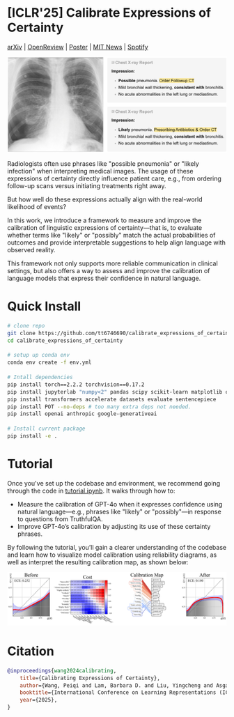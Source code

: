 # [ICLR'25] Calibrate Expressions of Certainty


[arXiv](https://arxiv.org/abs/2410.04315) | [OpenReview](https://openreview.net/forum?id=dNunnVB4W6) | [Poster](https://people.csail.mit.edu/wpq/data/poster_iclr2025.pdf) | [MIT News](https://news.mit.edu/2025/new-method-assesses-and-improves-reliability-radiologists-diagnostic-reports-0404) | [Spotify](https://spotifycreators-web.app.link/e/aZZ0f7UfOSb)


![](assets/teaser.png)


Radiologists often use phrases like "possible pneumonia" or "likely infection" when interpreting medical images. The usage of these expressions of certainty directly influence patient care, e.g., from ordering follow-up scans versus initiating treatments right away. 

But how well do these expressions actually align with the real-world likelihood of events?

In this work, we introduce a framework to measure and improve the calibration of linguistic expressions of certainty—that is, to evaluate whether terms like "likely" or "possibly" match the actual probabilities of outcomes and provide interpretable suggestions to help align language with observed reality.

This framework not only supports more reliable communication in clinical settings, but also offers a way to assess and improve the calibration of language models that express their confidence in natural language.



# Quick Install


```sh
# clone repo
git clone https://github.com/tt6746690/calibrate_expressions_of_certainty.git
cd calibrate_expressions_of_certainty

# setup up conda env
conda env create -f env.yml

# Intall dependencies
pip install torch==2.2.2 torchvision==0.17.2
pip install jupyterlab "numpy<2" pandas scipy scikit-learn matplotlib omegaconf tabulate
pip install transformers accelerate datasets evaluate sentencepiece
pip install POT --no-deps # too many extra deps not needed.
pip install openai anthropic google-generativeai

# Install current package
pip install -e .
```


# Tutorial

Once you've set up the codebase and environment, we recommend going through the code in [tutorial.ipynb](https://github.com/tt6746690/calibrate_expressions_of_certainty/blob/main/tutorial.ipynb). It walks through how to:
- Measure the calibration of GPT-4o when it expresses confidence using natural language—e.g., phrases like "likely" or "possibly"—in response to questions from TruthfulQA.
- Improve GPT-4o’s calibration by adjusting its use of these certainty phrases.

By following the tutorial, you’ll gain a clearer understanding of the codebase and learn how to visualize model calibration using reliability diagrams, as well as interpret the resulting calibration map, as shown below:

![](assets/calibrate_ot_llm_gpt4o_verbconf_truthfulqa.png)


# Citation

```bibtex
@inproceedings{wang2024calibrating,
    title={Calibrating Expressions of Certainty},
    author={Wang, Peiqi and Lam, Barbara D. and Liu, Yingcheng and Asgari-Targhi, Ameneh and Panda, Rameswar and Wells, William M. and Kapur, Tina and Golland, Polina},
    booktitle={International Conference on Learning Representations (ICLR)},
    year={2025},
}
```

